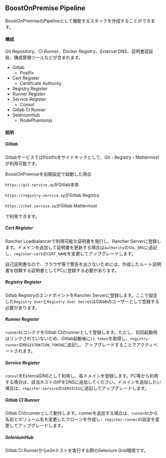 ## BoostOnPremise Pipeline

BoostOnPremiseのPipelineとして機能するスタックを作成することができます。

#### 構成

Git Repository、CI Runner、Docker Registry、External DNS、証明書認証局、構成管理ツールなどが含まれます。

- Gitlab
  - Postfix
- Cert Register
  - Certificate Authority
- Registry Register
- Runner Register
- Service Register
  - Consul
- Gitlab CI Runner
- SeleniumHub
  - NodePhantomjs

#### 説明

##### Gitlab

GitlabサービスではPostfixをサイドキックとして、Git・Registry・Mattermostが利用可能です。

BoostOnPremiseを初期設定で起動した場合

`https://git.service.op`がGitlab本体

`https://registry.service.op`がGitlab Registry

`https://chat.service.op`がGitlab Mattermost

で利用できます。

##### Cert Register

Rancher Loadbalancerで利用可能な証明書を発行し、Rancher Serverに登録します。ドメインを追加して証明書を更新する場合は`authority`の`SSL_DNS`に追記し、`register-cert`の`CERT_NAME`を変更してアップグレードします。

自己証明書なので、ブラウザ等で警告を出さないためには、作成したルート証明書を信頼する証明書としてPCに登録する必要があります。

##### Registry Register

Gitlab RegistryのエンドポイントをRancher Serverに登録します。ここで設定した`Registry User`と`Registry User Secret`はGitlabのユーザーとして登録する必要があります。

##### Runner Register

`runner01`コンテナをGitlab CIのrunnerとして登録します。ただし、初回起動時はリンクされていないため、Gitlab起動後に`ci token`を取得し、`registry-runner`の`REGISTRATION_TOKEN`に追記し、アップグレードすることでアクティベートされます。

##### Service Register

`consul`をExternalDNSとして利用し、各ドメインを登録します。PC等から利用する場合は、該当ホストのIPをDNSに追加してください。ドメインを追加したい場合は、`register-service`の`SERVICES`に追記してアップグレードします。

##### Gitlab CI Runner

Gitlab CIのrunnerとして動作します。runnerを追加する場合は、`runner01`から名前とボリューム名を変更したクローンを作成し、`register-runner`の設定を変更してアップグレードします。

##### SeleniumHub

Gitlab CI Runnerからe2eテストを実行する際のSelenium Grid環境です。
